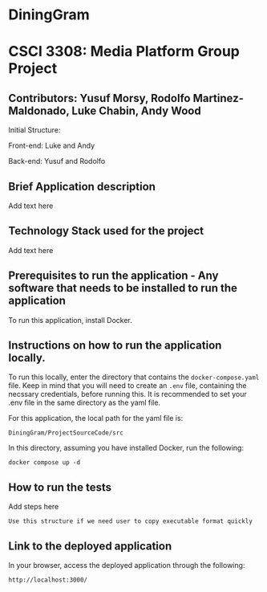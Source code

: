 # DiningGram
# CSCI 3308: Media Platform Group Project
## Contributors: Yusuf Morsy, Rodolfo Martinez-Maldonado, Luke Chabin, Andy Wood

Initial Structure:

Front-end: Luke and Andy

Back-end: Yusuf and Rodolfo

## Brief Application description
Add text here
## Technology Stack used for the project
Add text here
## Prerequisites to run the application - Any software that needs to be installed to run the application
To run this application, install Docker.
## Instructions on how to run the application locally.
To run this locally, enter the directory that contains the `docker-compose.yaml` file. Keep in mind that you will need to create an `.env` file, containing the necssary credentials, before running this. It is recommended to set your .env file in the same directory as the yaml file.

For this application, the local path for the yaml file is:
```
DiningGram/ProjectSourceCode/src
```
In this directory, assuming you have installed Docker, run the following:
```
docker compose up -d
```
## How to run the tests
Add steps here
```
Use this structure if we need user to copy executable format quickly
```
## Link to the deployed application
In your browser, access the deployed application through the following:
```
http://localhost:3000/
```